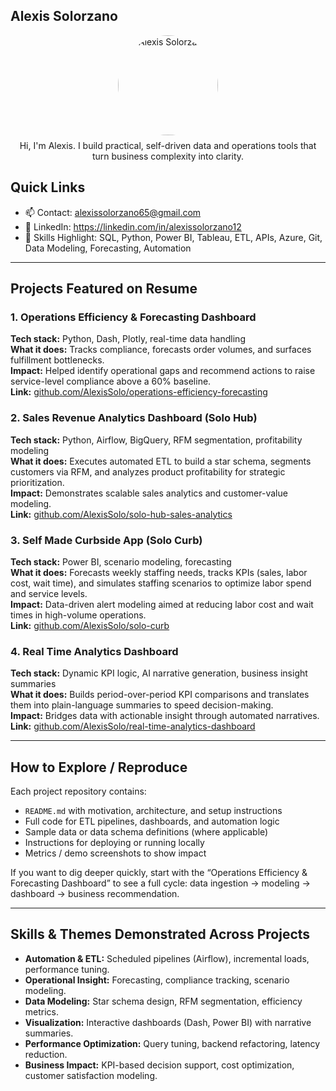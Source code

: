 ## Alexis Solorzano

<div align="center">
  <img src="assets/profile.jpg" alt="Alexis Solorzano" width="160" height="160" style="border-radius:50%; object-fit:cover;" />
  <p style="margin-top:8px;">Hi, I'm Alexis. I build practical, self-driven data and operations tools that turn business complexity into clarity.</p>
</div>

## Quick Links
 
- 📫 Contact: alexissolorzano65@gmail.com  
- 🔗 LinkedIn: https://linkedin.com/in/alexissolorzano12  
- 🧠 Skills Highlight: SQL, Python, Power BI, Tableau, ETL, APIs, Azure, Git, Data Modeling, Forecasting, Automation  

---

## Projects Featured on Resume

### 1. Operations Efficiency & Forecasting Dashboard  
**Tech stack:** Python, Dash, Plotly, real-time data handling  
**What it does:** Tracks compliance, forecasts order volumes, and surfaces fulfillment bottlenecks.  
**Impact:** Helped identify operational gaps and recommend actions to raise service-level compliance above a 60% baseline.  
**Link:** [github.com/AlexisSolo/operations-efficiency-forecasting](#)

### 2. Sales Revenue Analytics Dashboard (Solo Hub)  
**Tech stack:** Python, Airflow, BigQuery, RFM segmentation, profitability modeling  
**What it does:** Executes automated ETL to build a star schema, segments customers via RFM, and analyzes product profitability for strategic prioritization.  
**Impact:** Demonstrates scalable sales analytics and customer-value modeling.  
**Link:** [github.com/AlexisSolo/solo-hub-sales-analytics](#)

### 3. Self Made Curbside App (Solo Curb)  
**Tech stack:** Power BI, scenario modeling, forecasting  
**What it does:** Forecasts weekly staffing needs, tracks KPIs (sales, labor cost, wait time), and simulates staffing scenarios to optimize labor spend and service levels.  
**Impact:** Data-driven alert modeling aimed at reducing labor cost and wait times in high-volume operations.  
**Link:** [github.com/AlexisSolo/solo-curb](#)

### 4. Real Time Analytics Dashboard  
**Tech stack:** Dynamic KPI logic, AI narrative generation, business insight summaries  
**What it does:** Builds period-over-period KPI comparisons and translates them into plain-language summaries to speed decision-making.  
**Impact:** Bridges data with actionable insight through automated narratives.  
**Link:** [github.com/AlexisSolo/real-time-analytics-dashboard](#)

---

## How to Explore / Reproduce

Each project repository contains:
- `README.md` with motivation, architecture, and setup instructions  
- Full code for ETL pipelines, dashboards, and automation logic  
- Sample data or data schema definitions (where applicable)  
- Instructions for deploying or running locally  
- Metrics / demo screenshots to show impact  

If you want to dig deeper quickly, start with the “Operations Efficiency & Forecasting Dashboard” to see a full cycle: data ingestion → modeling → dashboard → business recommendation.

---

## Skills & Themes Demonstrated Across Projects
- **Automation & ETL:** Scheduled pipelines (Airflow), incremental loads, performance tuning.  
- **Operational Insight:** Forecasting, compliance tracking, scenario modeling.  
- **Data Modeling:** Star schema design, RFM segmentation, efficiency metrics.  
- **Visualization:** Interactive dashboards (Dash, Power BI) with narrative summaries.  
- **Performance Optimization:** Query tuning, backend refactoring, latency reduction.  
- **Business Impact:** KPI-based decision support, cost optimization, customer satisfaction modeling.
